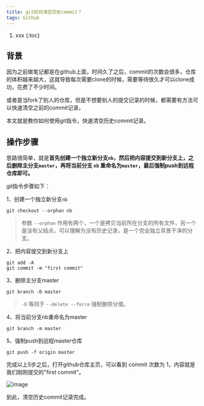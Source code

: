 ```yaml
---
title: git如何清空历史commit？
tags: Github
---
```


1. xxx
{:toc}

## 背景

因为之前做笔记都是在github上面，时间久了之后，commit的次数会很多，仓库的体积越来越大，这就导致每次需要clone的时候，需要等待很久才可以clone成功，花费了不少时间。

或者是当fork了别人的仓库，但是不想要别人的提交记录的时候，都需要有方法可以快速清空之前的commit记录。

本文就是教你如何使用git指令，快速清空历史commit记录。

<!--more-->

## 操作步骤

思路很简单，就是**首先创建一个独立新分支`nb`，然后把内容提交到新分支上，之后删除主分支`master`，再将当前分支 `nb` 重命名为`master`，最后强制push到远程仓库即可。**


git指令步骤如下：

1、创建一个独立新分支`nb`
```
git checkout --orphan nb
```

> 参数 `--orphan` 作用有两个，一个是拷贝当前所在分支的所有文件，另一个是没有父结点，可以理解为没有历史记录，是一个完全独立背景干净的分支。

2、把内容提交到新分支上
```
git add -A
git commit -m "first commit"
```

3、删除主分支master
```
git branch -D master
```

> `-D` 等同于 `--delete --force` 强制删除分值。

4、将当前分支nb重命名为master
```
git branch -m master
```


5、强制push到远程master仓库
```
git push -f origin master
```

完成以上5步之后，打开github仓库主页，可以看到 commit 次数为 1，内容就是我们刚刚提交的"first commit"。


![image](https://user-images.githubusercontent.com/23518990/124885974-67c01800-e006-11eb-9c4e-a0ff16a74aee.png)

到此，清空历史commit记录完成。

